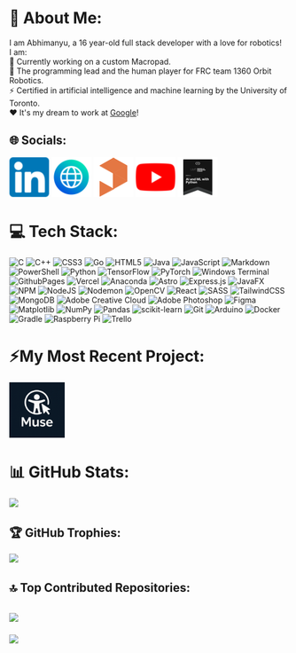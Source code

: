 # 💫 About Me:
 I am Abhimanyu, a 16 year-old full stack developer with a love for robotics!<br>I am:<br>🔭 Currently working on a custom Macropad.<br>💬 The programming lead and the human player for FRC team 1360 Orbit Robotics.<br>⚡ Certified in artificial intelligence and machine learning by the University of Toronto.<br>❤️ It's my dream to work at [Google](https://github.com/google)!

## 🌐 Socials:
[![LinkedIn](https://github.com/MadRobin13/Assets/blob/a16cebe8449e48f55e42ed340a9374829a762c8e/readme_imgs/linkedin_icon.png)](https://www.linkedin.com/in/abhimanyu-chaudhary-778a6b329/) [![website](https://github.com/MadRobin13/Assets/blob/1a1d6821c5934a750a18f9c443135104e29e7a96/readme_imgs/web_icon_v3.png)](https://mad-robin13-website.vercel.app/) [![Printables logo](https://github.com/MadRobin13/Assets/blob/6b6e81135291cf34b654133c4777d6c61af7f570/readme_imgs/printables_icon.png)](https://www.printables.com/@mando13_1132886) [![YouTube](https://github.com/MadRobin13/Assets/blob/fdcd319b71400348872d8c60dab5c9570b2256ab/readme_imgs/youtube_icon.png)](https://www.youtube.com/@ton-of-fun-reviews1352) 
[![AI certification](https://github.com/MadRobin13/Assets/blob/281591b932004ce6bcf4a816c1250fb40e6cea03/readme_imgs/ai_icon_v3.png)](https://www.credly.com/earner/earned/badge/7dc8a2c8-3deb-4af7-b55c-ce09bcd9eb37)

# 💻 Tech Stack:
![C](https://img.shields.io/badge/c-%2300599C.svg?style=for-the-badge&logo=c&logoColor=white) ![C++](https://img.shields.io/badge/c++-%2300599C.svg?style=for-the-badge&logo=c%2B%2B&logoColor=white) ![CSS3](https://img.shields.io/badge/css3-%231572B6.svg?style=for-the-badge&logo=css3&logoColor=white) ![Go](https://img.shields.io/badge/go-%2300ADD8.svg?style=for-the-badge&logo=go&logoColor=white) ![HTML5](https://img.shields.io/badge/html5-%23E34F26.svg?style=for-the-badge&logo=html5&logoColor=white) ![Java](https://img.shields.io/badge/java-%23ED8B00.svg?style=for-the-badge&logo=openjdk&logoColor=white) ![JavaScript](https://img.shields.io/badge/javascript-%23323330.svg?style=for-the-badge&logo=javascript&logoColor=%23F7DF1E) ![Markdown](https://img.shields.io/badge/markdown-%23000000.svg?style=for-the-badge&logo=markdown&logoColor=white) ![PowerShell](https://img.shields.io/badge/PowerShell-%235391FE.svg?style=for-the-badge&logo=powershell&logoColor=white) ![Python](https://img.shields.io/badge/python-3670A0?style=for-the-badge&logo=python&logoColor=ffdd54) ![TensorFlow](https://img.shields.io/badge/TensorFlow-%23FF6F00.svg?style=for-the-badge&logo=TensorFlow&logoColor=white) ![PyTorch](https://img.shields.io/badge/PyTorch-%23EE4C2C.svg?style=for-the-badge&logo=PyTorch&logoColor=white) ![Windows Terminal](https://img.shields.io/badge/Windows%20Terminal-%234D4D4D.svg?style=for-the-badge&logo=windows-terminal&logoColor=white) ![GithubPages](https://img.shields.io/badge/github%20pages-121013?style=for-the-badge&logo=github&logoColor=white) ![Vercel](https://img.shields.io/badge/vercel-%23000000.svg?style=for-the-badge&logo=vercel&logoColor=white) ![Anaconda](https://img.shields.io/badge/Anaconda-%2344A833.svg?style=for-the-badge&logo=anaconda&logoColor=white) ![Astro](https://img.shields.io/badge/astro-%232C2052.svg?style=for-the-badge&logo=astro&logoColor=white) ![Express.js](https://img.shields.io/badge/express.js-%23404d59.svg?style=for-the-badge&logo=express&logoColor=%2361DAFB) ![JavaFX](https://img.shields.io/badge/javafx-%23FF0000.svg?style=for-the-badge&logo=javafx&logoColor=white) ![NPM](https://img.shields.io/badge/NPM-%23CB3837.svg?style=for-the-badge&logo=npm&logoColor=white) ![NodeJS](https://img.shields.io/badge/node.js-6DA55F?style=for-the-badge&logo=node.js&logoColor=white) ![Nodemon](https://img.shields.io/badge/NODEMON-%23323330.svg?style=for-the-badge&logo=nodemon&logoColor=%BBDEAD) ![OpenCV](https://img.shields.io/badge/opencv-%23white.svg?style=for-the-badge&logo=opencv&logoColor=white) ![React](https://img.shields.io/badge/react-%2320232a.svg?style=for-the-badge&logo=react&logoColor=%2361DAFB) ![SASS](https://img.shields.io/badge/SASS-hotpink.svg?style=for-the-badge&logo=SASS&logoColor=white) ![TailwindCSS](https://img.shields.io/badge/tailwindcss-%2338B2AC.svg?style=for-the-badge&logo=tailwind-css&logoColor=white) ![MongoDB](https://img.shields.io/badge/MongoDB-%234ea94b.svg?style=for-the-badge&logo=mongodb&logoColor=white) ![Adobe Creative Cloud](https://img.shields.io/badge/Adobe%20Creative%20Cloud-DA1F26.svg?style=for-the-badge&logo=Adobe%20Creative%20Cloud&logoColor=white) ![Adobe Photoshop](https://img.shields.io/badge/adobe%20photoshop-%2331A8FF.svg?style=for-the-badge&logo=adobe%20photoshop&logoColor=white) ![Figma](https://img.shields.io/badge/figma-%23F24E1E.svg?style=for-the-badge&logo=figma&logoColor=white) ![Matplotlib](https://img.shields.io/badge/Matplotlib-%23ffffff.svg?style=for-the-badge&logo=Matplotlib&logoColor=black) ![NumPy](https://img.shields.io/badge/numpy-%23013243.svg?style=for-the-badge&logo=numpy&logoColor=white) ![Pandas](https://img.shields.io/badge/pandas-%23150458.svg?style=for-the-badge&logo=pandas&logoColor=white) ![scikit-learn](https://img.shields.io/badge/scikit--learn-%23F7931E.svg?style=for-the-badge&logo=scikit-learn&logoColor=white) ![Git](https://img.shields.io/badge/git-%23F05033.svg?style=for-the-badge&logo=git&logoColor=white) ![Arduino](https://img.shields.io/badge/-Arduino-00979D?style=for-the-badge&logo=Arduino&logoColor=white) ![Docker](https://img.shields.io/badge/docker-%230db7ed.svg?style=for-the-badge&logo=docker&logoColor=white) ![Gradle](https://img.shields.io/badge/Gradle-02303A.svg?style=for-the-badge&logo=Gradle&logoColor=white) ![Raspberry Pi](https://img.shields.io/badge/-RaspberryPi-C51A4A?style=for-the-badge&logo=Raspberry-Pi) ![Trello](https://img.shields.io/badge/Trello-%23026AA7.svg?style=for-the-badge&logo=Trello&logoColor=white)

# ⚡My Most Recent Project:
<a href="https://youtu.be/gZj0zO0jsb4?si=udHkYgT6jPetP09A"><img src="https://raw.githubusercontent.com/MadRobin13/Assets/refs/heads/main/Muse/Muse_white_with_blackBG_logo.png" width="100px"/></a>

# 📊 GitHub Stats:
![](https://github-readme-streak-stats.herokuapp.com/?user=MadRobin13&theme=tokyonight&hide_border=false)<br/>

## 🏆 GitHub Trophies: 
![](https://github-profile-trophy.vercel.app/?username=MadRobin13&theme=dracula&no-frame=true&no-bg=true&margin-w=4)

## 🔝 Top Contributed Repositories: 
![](https://github-contributor-stats.vercel.app/api?username=MadRobin13&limit=5&theme=react&combine_all_yearly_contributions=true)
---
[![](https://visitcount.itsvg.in/api?id=MadRobin13&icon=0&color=0)](https://visitcount.itsvg.in)

<!-- Proudly created with GPRM ( https://gprm.itsvg.in ) -->

